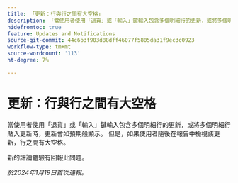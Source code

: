 ```yaml
---
title: 「更新：行與行之間有大空格」
description: 「當使用者使用「退貨」或「輸入」鍵輸入包含多個明細行的更新，或將多個明細行貼入更新時，更新會如預期般顯示。 但是，如果使用者隨後在報告中檢視該更新，行之間有大空格。」
hidefromtoc: true
feature: Updates and Notifications
source-git-commit: 44c6b3f903d88dff46077f5805da31f9ec3c0923
workflow-type: tm+mt
source-wordcount: '113'
ht-degree: 7%

---
```



# 更新：行與行之間有大空格

當使用者使用「退貨」或「輸入」鍵輸入包含多個明細行的更新，或將多個明細行貼入更新時，更新會如預期般顯示。 但是，如果使用者隨後在報告中檢視該更新，行之間有大空格。

新的評論體驗有回報此問題。

_於2024年1月19日首次通報。_
